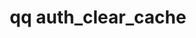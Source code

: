 ---
category: auth
command: auth_clear_cache
keywords: qq, qq_cli, auth_clear_cache
optional_options: []
permalink: /qq-cli-command-guide/auth/auth_clear_cache.html
positional_options: []
sidebar: qq_cli_command_reference_sidebar
summary: This section explains how to use the <code>qq auth_clear_cache</code> command.
synopsis: Clear all cached authorization information
title: qq auth_clear_cache
usage: qq auth_clear_cache [-h]

---